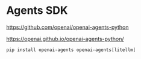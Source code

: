 # Agents SDK

<https://github.com/openai/openai-agents-python>

<https://openai.github.io/openai-agents-python/>

```powershell
pip install openai-agents openai-agents[litellm]
```

